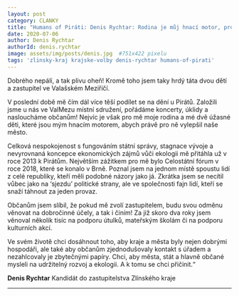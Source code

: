```yaml
---
layout: post
category: CLANKY
title: "Humans of Piráti: Denis Rychtar: Rodina je můj hnací motor, pro ní chci lepší kraj"
date: 2020-07-06
author: Denis Rychtar
authorId: denis.rychtar
image: assets/img/posts/denis.jpg  #751x422 pixelu
tags: 'zlinsky-kraj krajske-volby denis-rychtar humans-of-pirati'
---
```


Dobrého nepálí, a tak plivu oheň! Kromě toho jsem taky hrdý táta dvou dětí a zastupitel ve Valašském Meziříčí.

V poslední době mě čím dál více těší podílet se na dění u Pirátů. Založili jsme u nás ve ValMezu místní sdružení, pořádáme koncerty, úklidy a nasloucháme občanům! Nejvíc je však pro mě moje rodina a mé dvě úžasné děti, které jsou mým hnacím motorem, abych právě pro ně vylepšil naše město.

Celková nespokojenost s fungováním státní správy, stagnace vývoje a nevyrovnaná koncepce ekonomických zájmů vůči ekologii mě přitáhla už v roce 2013 k Pirátům. Největším zážitkem pro mě bylo Celostátní fórum v roce 2018, které se konalo v Brně. Poznal jsem na jednom místě spoustu lidí z celé republiky, kteří měli podobné názory jako já. Zkrátka jsem se necítil vůbec jako na ‘sjezdu’ politické strany, ale ve společnosti fajn lidí, kteří se snaží táhnout za jeden provaz.

Občanům jsem slíbil, že pokud mě zvolí zastupitelem, budu svou odměnu věnovat na dobročinné účely, a tak i činím! Za již skoro dva roky jsem věnoval několik tisíc na podporu útulků, mateřským školám či na podporu kulturních akcí.

Ve svém životě chci dosáhnout toho, aby kraje a města byly nejen dobrými hospodáři, ale také aby občanům zjednodušovaly kontakt s úřadem a nezahlcovaly je zbytečnými papíry. Chci, aby města, stát a hlavně občané mysleli na udržitelný rozvoj a ekologii. A k tomu se chci přičinit.“

**Denis Rychtar** 
Kandidát do zastupitelstva Zlínského kraje

---

